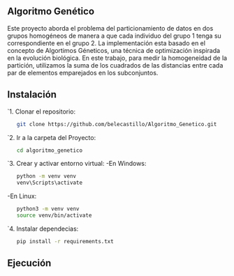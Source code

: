 ## Algoritmo Genético

Este proyecto aborda el problema del particionamiento de datos en dos grupos homogéneos de manera a que cada individuo del grupo 1 tenga su correspondiente en el grupo 2. La implementación esta basado en el concepto de Algortimos Géneticos, una técnica de optimización inspirada en la evolución biológica. En este trabajo, para medir la homogeneidad de la partición, utilizamos la suma de los cuadrados de las distancias entre cada par de elementos emparejados en los subconjuntos.

## Instalación

`1. Clonar el repositorio:
```bash
   git clone https://github.com/belecastillo/Algoritmo_Genetico.git
 ```
`2. Ir a la carpeta del Proyecto:
```bash
   cd algoritmo_genetico
```
`3. Crear y activar entorno virtual:
-En Windows:
```bash
   python -m venv venv
   venv\Scripts\activate
 ```
-En Linux:
```bash
   python3 -m venv venv
   source venv/bin/activate
 ```
`4. Instalar dependecias:
```bash
   pip install -r requirements.txt
 ```


## Ejecución


